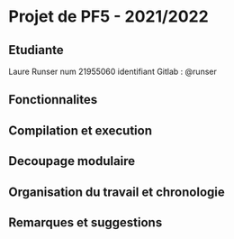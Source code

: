 # Projet de PF5 - 2021/2022

## Etudiante
Laure Runser
num 21955060
identifiant Gitlab : @runser

## Fonctionnalites

## Compilation et execution

## Decoupage modulaire

## Organisation du travail et chronologie

## Remarques et suggestions